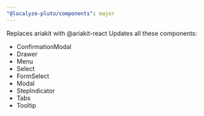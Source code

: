 ```yaml
---
"@localyze-pluto/components": major
---
```


Replaces ariakit with @ariakit-react
Updates all these components:

- ConfirmationModal
- Drawer
- Menu
- Select
- FormSelect
- Modal
- StepIndicator
- Tabs
- Tooltip
